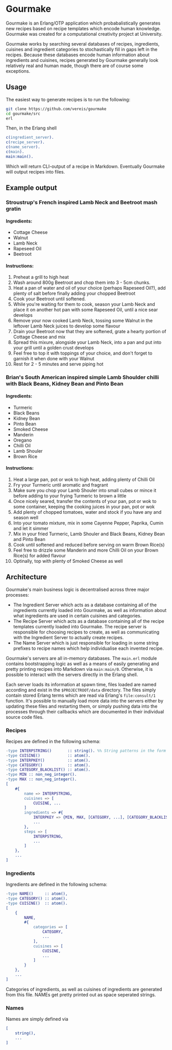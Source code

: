 # Gourmake
Gourmake is an Erlang/OTP application which probabalistically generates new recipes based on recipe templates which encode human knowledge. Gourmake was created for a computational creativity project at University.

Gourmake works by searching several databases of recipes, ingredients, cuisines and ingredient categories to stochastically fill in gaps left in the recipes. Because these databases encode human information about ingredients and cuisines, recipes generated by Gourmake generally look relatively real and human made, though there are of course some exceptions.

## Usage
The easiest way to generate recipes is to run the following:
```sh
git clone https://github.com/vereis/gourmake
cd gourmake/src
erl
```

Then, in the Erlang shell
```erlang
c(ingredient_server).
c(recipe_server).
c(name_server).
c(main).
main:main().
```

Which will return CLI-output of a recipe in Markdown. Eventually Gourmake will output recipes into files.

## Example output
### Stroustrup's French inspired Lamb Neck and Beetroot mash gratin
#### Ingredients:
- Cottage Cheese
- Walnut
- Lamb Neck
- Rapeseed Oil
- Beetroot
#### Instructions:
1) Preheat a grill to high heat
2) Wash around 800g Beetroot and chop them into 3 - 5cm chunks.
3) Heat a pan of water and oil of your choice (perhaps Rapeseed Oil?), add plenty of salt before finally adding your chopped Beetroot
4) Cook your Beetroot until softened.
5) While you're waiting for them to cook, season your Lamb Neck and place it on another hot pan with some Rapeseed Oil, until a nice sear develops
6) Remove your now cooked Lamb Neck, tossing some Walnut in the leftover Lamb Neck juices to develop some flavour
7) Drain your Beetroot now that they are softened, grate a hearty portion of Cottage Cheese and mix
8) Spread this mixure, alongside your Lamb Neck, into a pan and put into your grill until a golden crust develops
9) Feel free to top it with toppings of your choice, and don't forget to garnish it when done with your Walnut
10) Rest for 2 - 5 minutes and serve piping hot

### Brian's South American inspired simple Lamb Shoulder chilli with Black Beans, Kidney Bean and Pinto Bean
#### Ingredients:
- Turmeric
- Black Beans
- Kidney Bean
- Pinto Bean
- Smoked Cheese
- Manderin
- Oregano
- Chilli Oil
- Lamb Shouler
- Brown Rice
#### Instructions:
1) Heat a large pan, pot or wok to high heat, adding plenty of Chilli Oil
2) Fry your Turmeric until aromatic and fragrant
3) Make sure you chop your Lamb Shouler into small cubes or mince it before adding to your frying Turmeric to brown a little
4) Once nicely seared, transfer the contents of your pan, pot or wok to some container, keeping the cooking juices in your pan, pot or wok 
5) Add plenty of chopped tomatoes, water and stock if you have any and season well
6) Into your tomato mixture, mix in some Cayenne Pepper, Paprika, Cumin and let it simmer
7) Mix in your fried Turmeric, Lamb Shouler and Black Beans, Kidney Bean and Pinto Bean
8) Cook until softened and reduced before serving on warm Brown Rice(s)
9) Feel free to drizzle some Manderin and more Chilli Oil on your Brown Rice(s) for added flavour
10) Optinally, top with plenty of Smoked Cheese as well

## Architecture
Gourmake's main business logic is decentralised across three major processes: 
- The Ingredient Server which acts as a database containing all of the ingredients currently loaded into Gourmake, as well as information about what ingredients are used in certain cuisines and categories.
- The Recipe Server which acts as a database containing all of the recipe templates currently loaded into Gourmake. The recipe server is responsible for choosing recipes to create, as well as communicating with the Ingredient Server to actually create recipes.
- The Name Server which is just responsible for loading in some string prefixes to recipe names which help individualise each invented recipe.

Gourmake's servers are all in-memory databases. The ```main.erl``` module contains bootstrapping logic as well as a means of easily generating and pretty printing recipes into Markdown via ```main:main/0```. Otherwise, it is possible to interact with the servers directly in the Erlang shell.

Each server loads its information at spawn time, files loaded are named according and exist in the ```$PROJECTROOT/data``` directory. The files simply contain stored Erlang terms which are read via Erlang's ```file:consult/1``` function. It's possible to manually load more data into the servers either by updating these files and restarting them, or simply pushing data into the processes through their callbacks which are documented in their individual source code files.

### Recipes
Recipes are defined in the following schema:
```erlang
-type INTERPSTRING()       :: string(). %% String patterns in the form ~INTERPKEY are interpolated
-type CUISINE()            :: atom().
-type INTERPKEY()          :: atom().
-type CATEGORY()           :: atom().
-type CATEGORY_BLACKLIST() :: atom().
-type MIN :: non_neg_integer().
-type MAX :: non_neg_integer().
[
    #{
        name => INTERPSTRING,
        cuisines => [
            CUISINE, ...
        ]
        ingredients => #{
            INTERPKEY => {MIN, MAX, [CATEGORY, ...], [CATEGORY_BLACKLIST, ...]},
            ...
        },
        steps => [
            INTERPSTRING,
            ...
        ]
    },
    ...
]
```

### Ingredients
Ingredients are defined in the following schema:
```erlang
-type NAME()     :: atom(),
-type CATEGORY() :: atom().
-type CUISINE()  :: atom().
[
    {
        NAME,
        #{
            categories => [
                CATEGORY,
                ...
            ],
            cuisines => [
                CUISINE,
                ...
            ]
        }
    },
    ...
]
```
Categories of ingredients, as well as cuisines of ingredients are generated from this file. NAMEs get pretty printed out as space seperated strings.

### Names
Names are simply defined via
```erlang
[
    string(),
    ...
]
```
